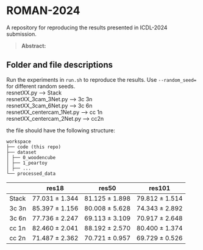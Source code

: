 # ROMAN-2024
A repository for reproducing the results presented in ICDL-2024 submission.

> **Abstract:** 

## Folder and file descriptions
Run the experiments in `run.sh` to reproduce the results. Use `--random_seed=` for different random seeds.\
resnetXX.py --> Stack\
resnetXX_3cam_3Net.py --> 3c 3n\
resnetXX_3cam_6Net.py --> 3c 6n\
resnetXX_centercam_1Net.py --> cc 1n\
resnetXX_centercam_2Net.py --> cc2n

the file should have the following structure: 
```
workspace
├── code (this repo) 
├── dataset 
│ ├── 0_woodencube 
│ ├── 1_peartoy 
│ ├── ... 
└── processed_data 
```


|      | res18                   | res50                   | res101                  |
|------|-------------------------|-------------------------|-------------------------|
| Stack| 77.031 ± 1.344          | 81.125 ± 1.898          | 79.812 ± 1.514          |
| 3c 3n| 85.397 ± 1.156          | 80.008 ± 5.628          | 74.343 ± 2.892          |
| 3c 6n| 77.736 ± 2.247          | 69.113 ± 3.109          | 70.917 ± 2.648          |
| cc 1n| 82.460 ± 2.041          | 88.192 ± 2.570          | 80.400 ± 1.374          |
| cc 2n| 71.487 ± 2.362          | 70.721 ± 0.957          | 69.729 ± 0.526          |
